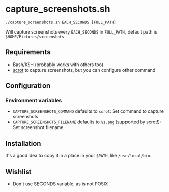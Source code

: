 # capture_screenshots.sh

```
./capture_screenshots.sh EACH_SECONDS [FULL_PATH]
```

Will capture screenshots every `EACH_SECONDS` in `FULL_PATH`, default path is `$HOME/Pictures/screenshots`

## Requirements

- Bash/KSH (probably works with others too)
- [scrot](http://scrot.sourcearchive.com/) to capture screenshots, but you can configure other command

## Configuration

### Environment variables

- `CAPTURE_SCREENSHOTS_COMMAND` defaults to `scrot`: Set command to capture screenshots
- `CAPTURE_SCREENSHOTS_FILENAME` defaults to `%s.png` (supported by scrot!): Set screenshot filename

## Installation

It's a good idea to copy it in a place in your `$PATH`, like `/usr/local/bin`.

## Wishlist
- Don't use SECONDS variable, as is not POSIX
